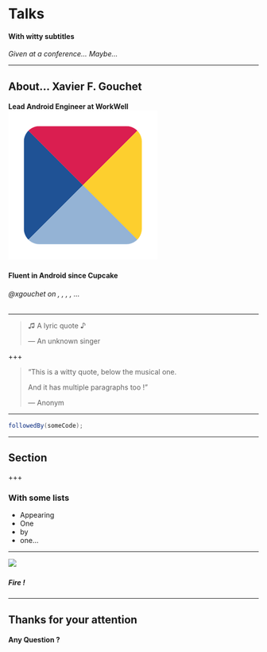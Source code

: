 
# Talks

#### With witty subtitles

_Given at a conference… Maybe…_ 

---

## About… Xavier F. Gouchet

#### Lead Android Engineer at WorkWell <img src="logos/workwell.png" class="logo-inline"/>

#### Fluent in Android since Cupcake


###### <a>@xgouchet</a> on <i class="fa fa-github" aria-hidden="true"></i>, <i class="fa fa-stack-overflow" aria-hidden="true"></i>, <i class="fa fa-linkedin" aria-hidden="true"></i>, <i class="fa fa-twitter" aria-hidden="true"></i>, …

---


> ♫ A lyric quote ♪
> 
> — An unknown singer

+++

> “This is a witty quote, below the musical one.
> 
> And it has multiple paragraphs too !”
> 
> — Anonym

---

```java
followedBy(someCode);
```

---

## Section

+++

### With some lists

 - Appearing<!-- .element: class="fragment" -->
 - One<!-- .element: class="fragment" -->
 - by<!-- .element: class="fragment" -->
 - one…<!-- .element: class="fragment" -->

---

<img src="https://i.makeagif.com/media/9-13-2015/ha2UMs.gif" class="photo small" /> 

##### Fire !

---

## Thanks for your attention

#### Any Question ? 

